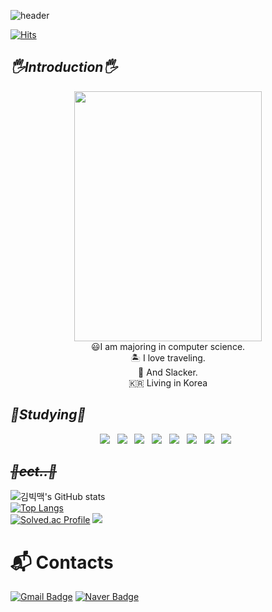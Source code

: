 
![header](https://capsule-render.vercel.app/api?type=waving&color=gradient&customColorList=0,2,2,5,30&height=300&section=header&text=Welcome&fontSize=90&fontColor=EAEAEA&animation=fadeIn)
  
[![Hits](https://hits.seeyoufarm.com/api/count/incr/badge.svg?url=https%3A%2F%2Fgithub.com%2FBigMacKIM&count_bg=%23EEA4D9&title_bg=%23B02F9C&icon=&icon_color=%23E7E7E7&title=hits&edge_flat=false)](https://hits.seeyoufarm.com)
</div>

   
## **<i> 🖐️Introduction🖐️ </i>**
 

<div align="center">
<img align="" src="https://user-images.githubusercontent.com/111568619/185634895-f0a3fb5c-b684-4047-803a-753712d005ee.JPG" width="300" height="400"/></br>😃I am majoring in computer science. </br> 🏝️ I love traveling. </br> 🥵 And Slacker. </br> 🇰🇷 Living in Korea
</div>
 

 


## **<i> 📘Studying📘 </i>**


<p align="center">
<img src="https://img.shields.io/badge/HTML5-E34F26?style=flat-square&logo=HTML5&logoColor=white"/></a> &nbsp
<img src="https://img.shields.io/badge/CSS3-1572B6?style=flat-square&logo=CSS3&logoColor=white"/></a> &nbsp
<img src="https://img.shields.io/badge/JavaScript-F7DF1E?style=flat-square&logo=JavaScript&logoColor=white"/></a> &nbsp
<img src="https://img.shields.io/badge/Node.js-339933?style=flat-square&logo=Node.js&logoColor=white"/></a> &nbsp
<img src="https://img.shields.io/badge/Android-3DDC84?style=flat-square&logo=Android&logoColor=white"/></a> &nbsp 
<img src="https://img.shields.io/badge/MySQL-4479A1?style=flat-square&logo=MySQL&logoColor=white"/></a> &nbsp 
<img src="https://img.shields.io/badge/c++-00599C?style=flat-square&logo=c%2B%2B&logoColor=white"/></a> &nbsp 
<img src="https://img.shields.io/badge/Linux-FCC624?style=flat&logo=Linux&logoColor=white"/></a> &nbsp </p>

## **<del><i> 🎸ect..🎸 </i></del>**          
![김빅맥's GitHub stats](https://github-readme-stats.vercel.app/api?username=BigMacKIM&theme=dark&show_icons=true)       
[![Top Langs](https://github-readme-stats.vercel.app/api/top-langs/?username=BigMacKIM&layout=compact)](https://github.com/BigMacKIM/github-readme-stats) 
</br>
[![Solved.ac Profile](http://mazassumnida.wtf/api/v2/generate_badge?boj=koust6u)](https://solved.ac/koust6u/)
<img src="http://mazandi.herokuapp.com/api?handle=koust6u&theme=warm"/>

# :mailbox_with_mail: Contacts
[![Gmail Badge](https://img.shields.io/badge/Gmail-d14836?style=flat-square&logo=Gmail&logoColor=white&link=mailto:kimsh1691@gmail.com)](mailto:koust6u@gmail.com)
[![Naver Badge](https://img.shields.io/badge/Naver-03C75A?style=flat-square&logo=Naver&logoColor=white&link=mailto:rlatngus1691@naver.com)](mailto:godminjong@naver.com)
